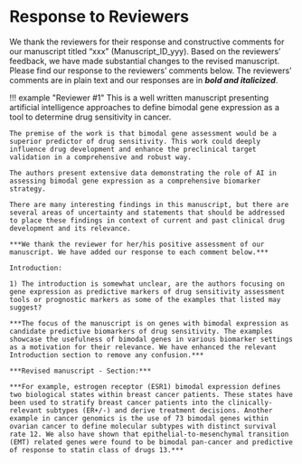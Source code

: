# Response to Reviewers

We thank the reviewers for their response and constructive comments for our manuscript titled “xxx” (Manuscript\_ID\_yyy). Based on the reviewers’ feedback, we have made substantial changes to the revised manuscript. Please find our response to the reviewers’ comments below. The reviewers’ comments are in plain text and our responses are in ***bold and italicized***. 

!!! example "Reviewer #1"
    This is a well written manuscript presenting artificial intelligence approaches to define bimodal gene expression as a tool to determine drug sensitivity in cancer. 
    
    The premise of the work is that bimodal gene assessment would be a superior predictor of drug sensitivity. This work could deeply influence drug development and enhance the preclinical target validation in a comprehensive and robust way. 
    
    The authors present extensive data demonstrating the role of AI in assessing bimodal gene expression as a comprehensive biomarker strategy. 
    
    There are many interesting findings in this manuscript, but there are several areas of uncertainty and statements that should be addressed to place these findings in context of current and past clinical drug development and its relevance. 
    
    ***We thank the reviewer for her/his positive assessment of our manuscript. We have added our response to each comment below.***

    Introduction:

    1) The introduction is somewhat unclear, are the authors focusing on gene expression as predictive markers of drug sensitivity assessment tools or prognostic markers as some of the examples that listed may suggest? 
    
    ***The focus of the manuscript is on genes with bimodal expression as candidate predictive biomarkers of drug sensitivity. The examples showcase the usefulness of bimodal genes in various biomarker settings as a motivation for their relevance. We have enhanced the relevant Introduction section to remove any confusion.*** 
    
    ***Revised manuscript - Section:*** 
    
    ***For example, estrogen receptor (ESR1) bimodal expression defines two biological states within breast cancer patients. These states have been used to stratify breast cancer patients into the clinically-relevant subtypes (ER+/-) and derive treatment decisions. Another example in cancer genomics is the use of 73 bimodal genes within ovarian cancer to define molecular subtypes with distinct survival rate 12. We also have shown that epithelial-to-mesenchymal transition (EMT) related genes were found to be bimodal pan-cancer and predictive of response to statin class of drugs 13.*** 

